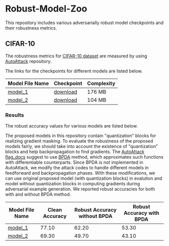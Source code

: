 # Robust-Model-Zoo
This repository includes various adversarially robust model checkpoints and their robustness metrics.

## CIFAR-10
The robustness metrics for [CIFAR-10 dataset](https://www.cs.toronto.edu/~kriz/cifar.html) are measured by using [AutoAttack](https://github.com/fra31/auto-attack) repository.


The links for the checkpoints for different models are listed below.


| Model File Name  | Checkpoint | Complexity |
| ---------------- | ------------- | ------------- |
| [model_1](https://github.com/metinaktas/Robust-Model-Zoo/blob/main/CIFAR-10/Models/tf1/model_1/model.py)  | [download](https://drive.google.com/uc?export=download&id=16PLzHqErmNdPHexlPfZ8ccxeIaqWOMTt) | 176 MB |
| [model_2](https://github.com/metinaktas/Robust-Model-Zoo/blob/main/CIFAR-10/Models/tf1/model_2/model.py) | [download](https://drive.google.com/uc?export=download&id=1s76yDCBK86KN_cxjJM87i4qn897arAY_) | 104 MB |

### Results

The robust accuracy values for various models are listed below.

The proposed models in this repository contain "quantization" blocks for realizing gradient masking. To evaluate the robustness of the proposed models fairly, we should take into account the existence of "quantization" blocks and help backpropagation to find gradients. The [AutoAttack flag_docs](https://github.com/fra31/auto-attack/blob/master/flags_doc.md) suggest to use [BPDA](http://proceedings.mlr.press/v80/athalye18a.html) method, which approximates such functions with differentiable counterparts. Since BPDA is not implemented in AutoAttack, we modify the attack codes to handle different models in feedforward and backpropagation phases. With these modifications, we can use original proposed model (with quantization blocks) in evalution and model without quantization blocks in computing gradients during adversarial example generation. We reported robust accuracies for both with and without BPDA method.

| Model File Name  | Clean Accuracy | Robust Accuracy without BPDA| Robust Accuracy with BPDA|
| ---------------- | ------------- | ------------- | ------------- |
| [model_1](https://github.com/metinaktas/Robust-Model-Zoo/blob/main/CIFAR-10/Models/tf1/model_1/model.py)  | 77.10  | 62.20  | 53.30  |
| [model_2](https://github.com/metinaktas/Robust-Model-Zoo/blob/main/CIFAR-10/Models/tf1/model_2/model.py)  | 69.30  | 49.70  | 43.10  |
